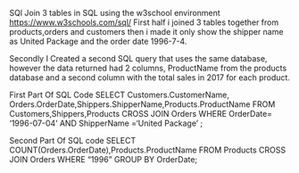 SQl
Join 3 tables in SQL
using the w3school environment https://www.w3schools.com/sql/ First half i joined 3 tables together from products,orders and customers then i made it only show the shipper name as United Package and the order date 1996-7-4.

Secondly I Created a second SQL query that uses the same database, however the data returned had 2 columns, ProductName from the products database and a second column with the total sales in 2017 for each product.

First Part Of SQL Code
SELECT Customers.CustomerName, Orders.OrderDate,Shippers.ShipperName,Products.ProductName FROM Customers,Shippers,Products CROSS JOIN Orders WHERE OrderDate= ‘1996-07-04’ AND ShipperName =‘United Package’ ;

Second Part Of SQL code
SELECT COUNT(Orders.OrderDate),Products.ProductName
FROM Products
CROSS JOIN Orders
WHERE “1996”
GROUP BY OrderDate;

